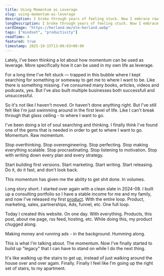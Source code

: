 ```yaml
---
title: Using Momentum as Leverage
slug: using-momentum-as-leverage
description: I broke through years of feeling stuck. Now I embrace raw momentum and legazy over perfectionism.
longDescription: I broke through years of feeling stuck. Now I embrace raw momentum and legazy over perfectionism.
cardImage: "https://herland.me/ole-herland.webp"
tags: ["mindset", "productivity"]
readTime: 4
featured: true
timestamp: 2025-10-15T13:00:03+00:00
---
```


Lately, I’ve been thinking a lot about how momentum can be used as leverage.
More specifically how it can be used in my own life as leverage.

For a long time I've felt stuck — trapped in this bubble where I kept searching
for something or someway to get me to where I want to be. Like there is something
missing. I've consumed many books, articles, videos and podcasts, yes. But I've
also built multiple businesses both successfull and unsuccessful.

So it's not like I haven't moved. Or haven't done anything right. But I've still
felt like I'm just swimming around in the first level of life. Like I can't break
through that glass ceiling - to where I want to go.

I've been doing a lot of soul searching and thinking. I finally think I've found
one of the gems that is needed in order to get to where I want to go. Momentum.
Raw momentum.

Stop overthinking. Stop overengineering. Stop perfecting. Stop making everything
scalable. Stop procrastinating. Stop listening to motivation. Stop with writing
down every plan and every strategy.

Start building first versions. Start marketing. Start writing. Start releasing.
Do it, do it fast, and don't look back.

This momentum has given me the ability to get shit done. In volumes.

Long story short. I started over again with a clean slate in 2024-08. I built
up a consulting portfolio so I have a stable income for me and my family, and
now I've released my first [product](https://quick3-for-woocommerce.no/en/).
With the entire loop. Product, marketing, sales, partnerships, Ads, funnel, etc.
One full loop.

Today I created this website. On one day. With everything. Products, this post,
about me page, rss feed, hosting, etc. While doing this, my product chugged along.

Making money and running ads - in the background. Humming along.

This is what I'm talking about. The momentum. Now I've finally started to build
up "legacy" that I can have to stand on while I do the next thing.

It's like walking up the stairs to get up, instead of just walking around the
house over and over again. Finally. Finally I feel like I'm going up the right
set of stairs, to my apartment.
